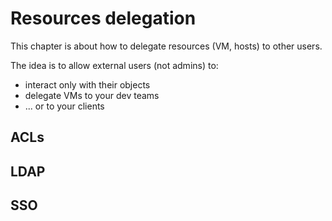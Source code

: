 # Resources delegation

This chapter is about how to delegate resources (VM, hosts) to other users.

The idea is to allow external users (not admins) to:

* interact only with their objects
* delegate VMs to your dev teams
* ... or to your clients


## ACLs

## LDAP

## SSO